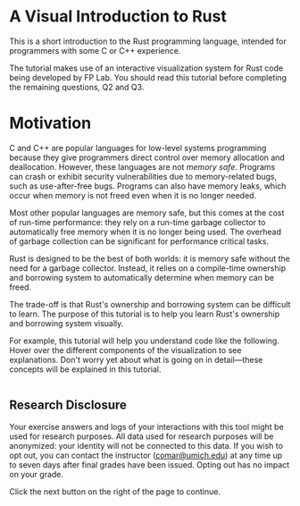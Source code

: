 # A Visual Introduction to Rust

This is a short introduction to the Rust programming language, intended for
programmers with some C or C++ experience. 

The tutorial makes use of an interactive visualization system for Rust code
being developed by FP Lab. You should read this tutorial before completing 
the remaining questions, Q2 and Q3. 

# Motivation

C and C++ are popular languages for low-level systems programming because they 
give programmers direct control over memory allocation and deallocation.
However, these languages are not *memory safe*. Programs can crash or exhibit
security vulnerabilities due to memory-related bugs, such as use-after-free
bugs. Programs can also have memory leaks, which occur when memory is not freed
even when it is no longer needed.

Most other popular languages are memory safe, but this comes at the cost of
run-time performance: they rely on a run-time garbage collector to automatically
free memory when it is no longer being used. The overhead of garbage collection
can be significant for performance critical tasks.

Rust is designed to be the best of both worlds: it is memory safe without the
need for a garbage collector. Instead, it relies on a compile-time ownership and
borrowing system to automatically determine when memory can be freed. 

The trade-off is that Rust's ownership and borrowing system can be difficult to
learn. The purpose of this tutorial is to help you learn Rust's ownership and
borrowing system visually.

For example, this tutorial will help you understand code like the following.
Hover over the different components of the visualization to see explanations.
Don't worry yet about what is going on in detail—these concepts will be
explained in this tutorial.

<div class="flex-container vis_block" style="position:relative; margin-left:-75px; margin-right:-75px; display: flex;">
  <object type="image/svg+xml" class="hatra2 code_panel" data="assets/code_examples/hatra2/vis_code.svg"></object>
  <object type="image/svg+xml" class="hatra2 tl_panel" data="assets/code_examples/hatra2/vis_timeline.svg" style="width: auto;" onmouseenter="helpers('hatra2')"></object>
</div>

## Research Disclosure

Your exercise answers and logs of your interactions with this tool might be used
for research purposes. All data used for research purposes will be anonymized:
your identity will not be connected to this data. If you wish to opt out, you
can contact the instructor (comar@umich.edu) at any time up to seven days after 
final grades have been issued. Opting out has no impact on your grade. 

Click the next button on the right of the page to continue.

<!-- {{#quiz quiz1.toml}} -->
